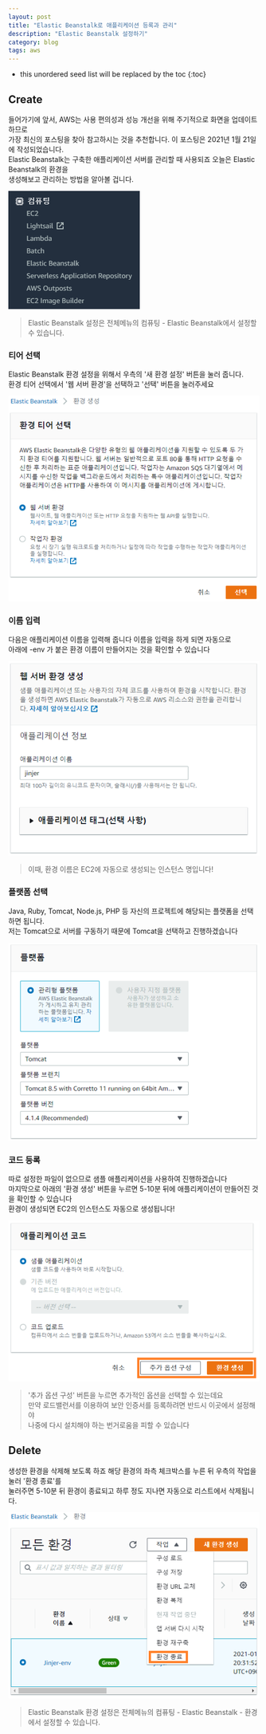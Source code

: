 ```yaml
---
layout: post
title: "Elastic Beanstalk로 애플리케이션 등록과 관리"
description: "Elastic Beanstalk 설정하기"
category: blog
tags: aws
---
```


<!--more-->

* this unordered seed list will be replaced by the toc
{:toc}

## Create

들어가기에 앞서, AWS는 사용 편의성과 성능 개선을 위해 주기적으로 화면을 업데이트 하므로    
가장 최신의 포스팅을 찾아 참고하시는 것을 추천합니다. 이 포스팅은 2021년 1월 21일에 작성되었습니다.   
Elastic Beanstalk는 구축한 애플리케이션 서버를 관리할 때 사용되죠 오늘은 Elastic Beanstalk의 환경을   
생성해보고 관리하는 방법을 알아볼 겁니다.  

![Menu](/assets/img/2021-01-21/menu.png)

> Elastic Beanstalk 설정은 전체메뉴의 컴퓨팅 - Elastic Beanstalk에서 설정할 수 있습니다.

### 티어 선택

Elastic Beanstalk 환경 설정을 위해서 우측의 '새 환경 설정' 버튼을 눌러 줍니다.  
환경 티어 선택에서 '웹 서버 환경'을 선택하고 '선택' 버튼을 눌러주세요

![Select Tier](/assets/img/2021-01-21/tier.png)

### 이름 입력

다음은 애플리케이션 이름을 입력해 줍니다 이름을 입력을 하게 되면 자동으로      
아래에 -env 가 붙은 환경 이름이 만들어지는 것을 확인할 수 있습니다  

![Add Name](/assets/img/2021-01-21/name.png)

> 이때, 환경 이름은 EC2에 자동으로 생성되는 인스턴스 명입니다! 

### 플랫폼 선택

Java, Ruby, Tomcat, Node.js, PHP 등 자신의 프로젝트에 해당되는 플랫폼을 선택하면 됩니다.         
저는 Tomcat으로 서버를 구동하기 때문에 Tomcat을 선택하고 진행하겠습니다

![Select Platform](/assets/img/2021-01-21/platform.png) 

### 코드 등록

따로 설정한 파일이 없으므로 샘플 애플리케이션을 사용하여 진행하겠습니다    
마지막으로 아래의 '환경 생성' 버튼을 누르면 5-10분 뒤에 애플리케이션이 만들어진 것을 확인할 수 있습니다    
환경이 생성되면 EC2의 인스턴스도 자동으로 생성됩니다! 

![Add Code](/assets/img/2021-01-21/code.png) 

> '추가 옵션 구성' 버튼을 누르면 추가적인 옵션을 선택할 수 있는데요        
> 만약 로드밸런서를 이용하여 보안 인증서를 등록하려면 반드시 이곳에서 설정해야     
> 나중에 다시 설치해야 하는 번거로움을 피할 수 있습니다

## Delete

생성한 환경을 삭제해 보도록 하죠 해당 환경의 좌측 체크박스를 누른 뒤 우측의 작업을 눌러 '환경 종료'를  
눌러주면 5-10분 뒤 환경이 종료되고 하루 정도 지나면 자동으로 리스트에서 삭제됩니다.  

![Delete](/assets/img/2021-01-21/delete.png) 

> Elastic Beanstalk 환경 설정은 전체메뉴의 컴퓨팅 - Elastic Beanstalk - 환경에서 설정할 수 있습니다.
